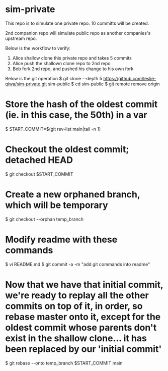 # sim-private
This repo is to simulate one private repo. 10 committs will be created.

2nd companion repo will simulate public repo as another companies's upstream repo. 

Below is the workflow to verify:
1. Alice shallow clone this private repo and takes 5 commits
2. Alice push the shallown clone repo to 2nd repo
3. Bob fork 2nd repo, and pushed his change to his own fork

Below is the git operation
$ git clone --depth 5 https://github.com/leslie-qiwa/sim-private.git sim-public
$ cd sim-public
$ git remote remove origin
# Store the hash of the oldest commit (ie. in this case, the 50th) in a var
$ START_COMMIT=$(git rev-list main|tail -n 1)
# Checkout the oldest commit; detached HEAD
$ git checkout $START_COMMIT
   
# Create a new orphaned branch, which will be temporary
$ git checkout --orphan temp_branch

# Modify readme with these commands
$ vi README.md
$ git commit -a -m "add git commands into readme"

# Now that we have that initial commit, we're ready to replay all the other commits on top of it, in order, so rebase master onto it, except for the oldest commit whose parents don't exist in the shallow clone... it has been replaced by our 'initial commit'
$ git rebase --onto temp_branch $START_COMMIT main
